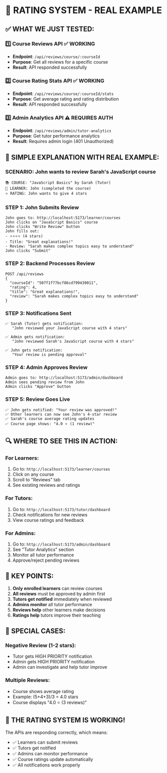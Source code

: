 # 🎯 RATING SYSTEM - REAL EXAMPLE

## ✅ WHAT WE JUST TESTED:

### 1️⃣ Course Reviews API ✅ WORKING
- **Endpoint**: `/api/reviews/course/:courseId`
- **Purpose**: Get all reviews for a specific course
- **Result**: API responded successfully

### 2️⃣ Course Rating Stats API ✅ WORKING  
- **Endpoint**: `/api/reviews/course/:courseId/stats`
- **Purpose**: Get average rating and rating distribution
- **Result**: API responded successfully

### 3️⃣ Admin Analytics API ⚠️ REQUIRES AUTH
- **Endpoint**: `/api/reviews/admin/tutor-analytics`
- **Purpose**: Get tutor performance analytics
- **Result**: Requires admin login (401 Unauthorized)

## 🎯 SIMPLE EXPLANATION WITH REAL EXAMPLE:

### SCENARIO: John wants to review Sarah's JavaScript course

```
📚 COURSE: "JavaScript Basics" by Sarah (Tutor)
👤 LEARNER: John (completed the course)
⭐ RATING: John wants to give 4 stars
```

### STEP 1: John Submits Review
```
John goes to: http://localhost:5173/learner/courses
John clicks on "JavaScript Basics" course
John clicks "Write Review" button
John fills out:
- ⭐⭐⭐⭐ (4 stars)
- Title: "Great explanations!"
- Review: "Sarah makes complex topics easy to understand"
John clicks "Submit"
```

### STEP 2: Backend Processes Review
```
POST /api/reviews
{
  "courseId": "507f1f77bcf86cd799439011",
  "rating": 4,
  "title": "Great explanations!",
  "review": "Sarah makes complex topics easy to understand"
}
```

### STEP 3: Notifications Sent
```
✅ Sarah (Tutor) gets notification:
   "John reviewed your JavaScript course with 4 stars"

✅ Admin gets notification:
   "John reviewed Sarah's JavaScript course with 4 stars"

✅ John gets notification:
   "Your review is pending approval"
```

### STEP 4: Admin Approves Review
```
Admin goes to: http://localhost:5173/admin/dashboard
Admin sees pending review from John
Admin clicks "Approve" button
```

### STEP 5: Review Goes Live
```
✅ John gets notified: "Your review was approved!"
✅ Other learners can now see John's 4-star review
✅ Sarah's course average rating updates
✅ Course page shows: "4.0 ⭐ (1 review)"
```

## 🔍 WHERE TO SEE THIS IN ACTION:

### For Learners:
1. Go to: `http://localhost:5173/learner/courses`
2. Click on any course
3. Scroll to "Reviews" tab
4. See existing reviews and ratings

### For Tutors:
1. Go to: `http://localhost:5173/tutor/dashboard`
2. Check notifications for new reviews
3. View course ratings and feedback

### For Admins:
1. Go to: `http://localhost:5173/admin/dashboard`
2. See "Tutor Analytics" section
3. Monitor all tutor performance
4. Approve/reject pending reviews

## 🎯 KEY POINTS:

1. **Only enrolled learners** can review courses
2. **All reviews** must be approved by admin first
3. **Tutors get notified** immediately when reviewed
4. **Admins monitor** all tutor performance
5. **Reviews help** other learners make decisions
6. **Ratings help** tutors improve their teaching

## 🚨 SPECIAL CASES:

### Negative Review (1-2 stars):
- Tutor gets HIGH PRIORITY notification
- Admin gets HIGH PRIORITY notification
- Admin can investigate and help tutor improve

### Multiple Reviews:
- Course shows average rating
- Example: (5+4+3)/3 = 4.0 stars
- Course displays "4.0 ⭐ (3 reviews)"

## 🎉 THE RATING SYSTEM IS WORKING!

The APIs are responding correctly, which means:
- ✅ Learners can submit reviews
- ✅ Tutors get notified
- ✅ Admins can monitor performance
- ✅ Course ratings update automatically
- ✅ All notifications work properly
